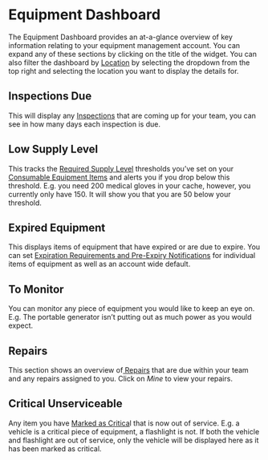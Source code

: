 # Equipment Dashboard

The Equipment Dashboard provides an at-a-glance overview of key information relating to your equipment management account.  You can expand any of these sections by clicking on the title of the widget. You can also filter the dashboard by [Location](equipment-locations/) by selecting the dropdown from the top right and selecting the location you want to display the details for.

## Inspections Due

This will display any [Inspections](inspections/) that are coming up for your team, you can see in how many days each inspection is due.

## Low Supply Level

This tracks the [Required Supply Level](categories-and-kinds/disposable-equipment/supply-levels/required-supply-levels.md) thresholds you’ve set on your [Consumable Equipment Items](categories-and-kinds/disposable-equipment/) and alerts you if you drop below this threshold. E.g. you need 200 medical gloves in your cache, however, you currently only have 150. It will show you that you are 50 below your threshold.

## Expired Equipment

This displays items of equipment that have expired or are due to expire.  You can set [Expiration Requirements and Pre-Expiry Notifications](equipment-items/setting-expiration-requirements-and-pre-expiry-notifications.md) for individual items of equipment as well as an account wide default.

## To Monitor

You can monitor any piece of equipment you would like to keep an eye on. E.g. The portable generator isn’t putting out as much power as you would expect.

## Repairs

This section shows an overview of[ Repairs](repairs/) that are due within your team and any repairs assigned to you. Click on _Mine_ to view your repairs.

## Critical Unserviceable

Any item you have [Marked as Critica](equipment-items/updating-the-status-on-an-item-of-equipment.md)l that is now out of service. E.g. a vehicle is a critical piece of equipment, a flashlight is not. If both the vehicle and flashlight are out of service, only the vehicle will be displayed here as it has been marked as critical.
